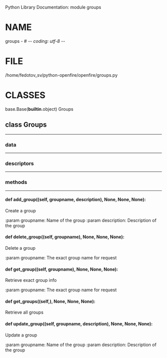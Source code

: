 Python Library Documentation: module groups

# __NAME__

groups - # -*- coding: utf-8 -*-

# __FILE__

/home/fedotov_sv/python-openfire/openfire/groups.py

# __CLASSES__

base.Base(__builtin__.object)
    Groups

## class __Groups__
****************************************

### data
****************************************
### descriptors
****************************************
### methods
****************************************
#### def __add_group__((self, groupname, description), None, None, None):

Create a group

:param groupname: Name of the group
:param description: Description of the group

#### def __delete_group__((self, groupname), None, None, None):

Delete a group

:param groupname: The exact group name for request

#### def __get_group__((self, groupname), None, None, None):

Retrieve exact group info

:param groupname: The exact group name for request

#### def __get_groups__((self,), None, None, None):

Retrieve all groups

#### def __update_group__((self, groupname, description), None, None, None):

Update a group

:param groupname: Name of the group
:param description: Description of the group

